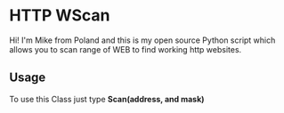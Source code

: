 # HTTP WScan

Hi! I'm Mike from Poland and this is my open source Python script which allows you to scan range of WEB to find working http websites. 


## Usage

To use this Class just type **Scan(address, and mask)**